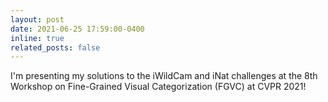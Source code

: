 ```yaml
---
layout: post
date: 2021-06-25 17:59:00-0400
inline: true
related_posts: false
---
```


I'm presenting my solutions to the iWildCam and iNat challenges at the 8th Workshop on Fine-Grained Visual Categorization (FGVC) at CVPR 2021!